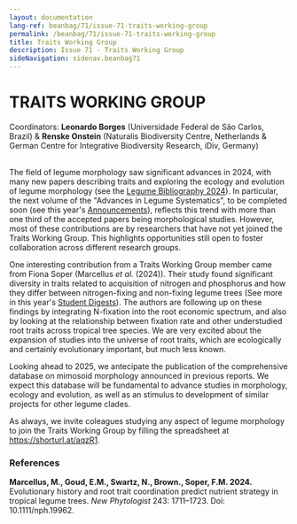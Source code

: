 ```yaml
---
layout: documentation
lang-ref: beanbag/71/issue-71-traits-working-group
permalink: /beanbag/71/issue-71-traits-working-group
title: Traits Working Group
description: Issue 71 - Traits Working Group
sideNavigation: sidenav.beanbag71
---
```


# TRAITS WORKING GROUP

Coordinators: **Leonardo Borges** (Universidade Federal de São Carlos, Brazil) & **Renske Onstein** (Naturalis Biodiversity Centre, Netherlands & German Centre for Integrative Biodiversity Research, iDiv, Germany)
<br>
<br>

The field of legume morphology saw significant advances in 2024, with many new papers describing traits and exploring the ecology and evolution of legume morphology (see the [Legume Bibliography 2024](/beanbag/71/legume-bibliography-2024.md)). In particular, the next volume of the "Advances in Legume Systematics", to be completed soon (see this year's [Announcements](/beanbag/71/issue-71-advances-15.md)), reflects this trend with more than one third of the accepted papers being morphological studies. However, most of these contributions are by researchers that have not yet joined the Traits Working Group. This highlights opportunities still open to foster collaboration across different research groups.

One interesting contribution from a Traits Working Group member came from Fiona Soper (Marcellus *et al.* (2024)). Their study found significant diversity in traits related to acquisition of nitrogen and phosphorus and how they differ between nitrogen-fixing and non-fixing legume trees (See more in this year's [Student Digests](/beanbag/71/students-digests.md)). The authors are following up on these findings by integrating N-fixation into the root economic spectrum, and also by looking at the relationship between fixation rate and other understudied root traits across tropical tree species. We are very excited about the expansion of studies into the universe of root traits, which are ecologically and certainly evolutionary important, but much less known.

Looking ahead to 2025, we antecipate the publication of the comprehensive database on mimosoid morphology announced in previous reports. We expect this database will be fundamental to advance studies in morphology, ecology and evolution, as well as an stimulus to development of similar projects for other legume clades.

As always, we invite coleagues studying any aspect of legume morphology to join the Traits Working Group by filling the spreadsheet at <https://shorturl.at/aqzR1>.

### References 

**Marcellus, M., Goud, E.M., Swartz, N., Brown., Soper, F.M. 2024.** Evolutionary history and root trait coordination predict nutrient strategy in tropical legume trees. *New Phytologist* 243: 1711–1723. Doi: 10.1111/nph.19962.

